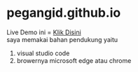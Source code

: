 # pegangid.github.io
Live Demo ini = <a href="https://pegangid.github.io/"> Klik Disini </a><br>
saya memakai bahan pendukung yaitu <br>
 1. visual studio code<br>
 2. browernya microsoft edge atau chrome<br>

